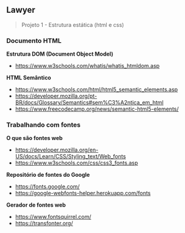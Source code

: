 ## Lawyer
> Projeto 1 - Estrutura estática (html e css)

### Documento HTML

**Estrutura DOM (Document Object Model)**
- https://www.w3schools.com/whatis/whatis_htmldom.asp

**HTML Semântico**
- https://www.w3schools.com/html/html5_semantic_elements.asp
- https://developer.mozilla.org/pt-BR/docs/Glossary/Semantics#sem%C3%A2ntica_em_html
- https://www.freecodecamp.org/news/semantic-html5-elements/

### Trabalhando com fontes

**O que são fontes web**
- https://developer.mozilla.org/en-US/docs/Learn/CSS/Styling_text/Web_fonts
- https://www.w3schools.com/css/css3_fonts.asp

**Repositório de fontes do Google**
- https://fonts.google.com/
- https://google-webfonts-helper.herokuapp.com/fonts

**Gerador de fontes web**
- https://www.fontsquirrel.com/ 
- https://transfonter.org/